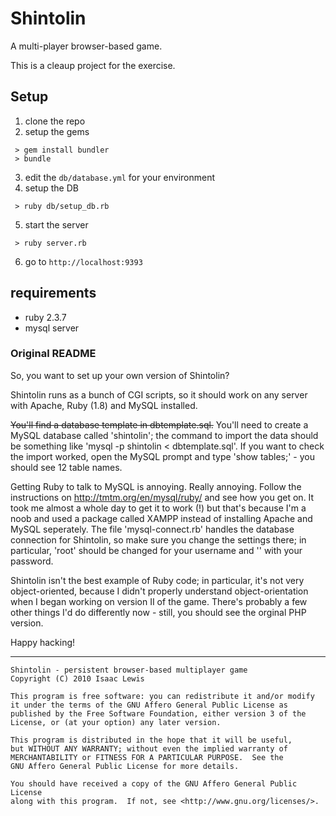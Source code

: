 # Shintolin
A multi-player browser-based game.

This is a cleaup project for the exercise.

## Setup

1. clone the repo
2. setup the gems

```
 > gem install bundler
 > bundle

```

3. edit the `db/database.yml` for your environment
4. setup the DB

```
 > ruby db/setup_db.rb
```

5. start the server

```
 > ruby server.rb
```

6. go to `http://localhost:9393`

## requirements
- ruby 2.3.7
- mysql server

### Original README
So, you want to set up your own version of Shintolin?

Shintolin runs as a bunch of CGI scripts, so it should work on any server with Apache, Ruby (1.8) and MySQL installed.

~~You'll find a database template in dbtemplate.sql.~~ You'll need to create a MySQL database called 'shintolin'; the command to import the data should be something like 'mysql -p shintolin < dbtemplate.sql'. If you want to check the import worked, open the MySQL prompt and type 'show tables;' - you should see 12 table names.

Getting Ruby to talk to MySQL is annoying. Really annoying. Follow the instructions on http://tmtm.org/en/mysql/ruby/ and see how you get on. It took me almost a whole day to get it to work (!) but that's because I'm a noob and used a package called XAMPP instead of installing Apache and MySQL seperately. The file 'mysql-connect.rb' handles the database connection for Shintolin, so make sure you change the settings there; in particular, 'root' should be changed for your username and '' with your password.

Shintolin isn't the best example of Ruby code; in particular, it's not very object-oriented, because I didn't properly understand object-orientation when I began working on version II of the game. There's probably a few other things I'd do differently now - still, you should see the orginal PHP version.

Happy hacking!

-----

    Shintolin - persistent browser-based multiplayer game
    Copyright (C) 2010 Isaac Lewis

    This program is free software: you can redistribute it and/or modify
    it under the terms of the GNU Affero General Public License as
    published by the Free Software Foundation, either version 3 of the
    License, or (at your option) any later version.

    This program is distributed in the hope that it will be useful,
    but WITHOUT ANY WARRANTY; without even the implied warranty of
    MERCHANTABILITY or FITNESS FOR A PARTICULAR PURPOSE.  See the
    GNU Affero General Public License for more details.

    You should have received a copy of the GNU Affero General Public License
    along with this program.  If not, see <http://www.gnu.org/licenses/>.

